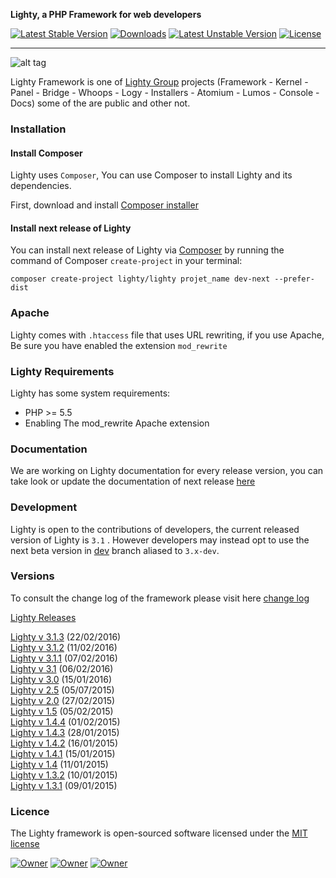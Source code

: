 <!-- ![alt tag](https://raw.githubusercontent.com/fiesta-framework/Art/master/Resources/Pikia%20Github.png) -->

**Lighty, a PHP Framework for web developers**

<!-- [![Build Status](https://travis-ci.org/fiesta-framework/Fiesta.svg?branch=next)](https://travis-ci.org/fiesta-framework/Fiesta/branches) -->
[![Latest Stable Version](https://poser.pugx.org/lighty/lighty/v/stable)](https://packagist.org/packages/lighty/lighty) 
[![Downloads](https://img.shields.io/badge/downloads-637-0375b5.svg)](https://gitlab.com/lighty/framework)
[![Latest Unstable Version](https://poser.pugx.org/lighty/lighty/v/unstable)](https://packagist.org/packages/lighty/lighty) 
[![License](https://poser.pugx.org/lighty/lighty/license)](https://packagist.org/packages/lighty/lighty)
<!--[![Monthly Downloads](https://poser.pugx.org/lighty/lighty/d/monthly)](https://packagist.org/packages/lighty/lighty)-->
<!-- [![Scrutinizer Code Quality](https://scrutinizer-ci.com/g/fiesta-framework/Fiesta/badges/quality-score.png?b=master)](https://scrutinizer-ci.com/g/fiesta-framework/Fiesta/?branch=master) -->

-----

![alt tag](https://gitlab.com/lighty/framework/raw/dev/app/resources/images/window.png)

Lighty Framework is one of [Lighty Group](https://gitlab.com/groups/lighty) projects (Framework - Kernel - Panel - Bridge - Whoops - Logy - Installers - Atomium - Lumos - Console - Docs) some of the are public and other not.

### Installation

#### Install Composer

Lighty uses `Composer`, You can use Composer  to install Lighty and its dependencies.

First, download and install [Composer installer](https://getcomposer.org/)

#### Install next release of Lighty

You can install next release of Lighty via [Composer](https://getcomposer.org/) by running the command of Composer `create-project` in your terminal:

	composer create-project lighty/lighty projet_name dev-next --prefer-dist

###  Apache

Lighty comes with `.htaccess` file that uses URL rewriting, if you use Apache, Be sure you have enabled the extension `mod_rewrite`

### Lighty Requirements

Lighty has some system requirements:
* PHP >= 5.5
* Enabling The mod_rewrite Apache extension


### Documentation

We are working on Lighty documentation for every release version, you can take look or update the documentation of next release [here](https://gitlab.com/lighty/Docs/tree/3.2)


### Development

Lighty is open to the contributions of developers, the current released version of Lighty is `3.1` . However developers may instead opt to use the next beta version in [dev](https://gitlab.com/lighty/framework/tree/dev) branch aliased to `3.x-dev`.


### Versions

To consult the change log of the framework please visit here [change log](https://gitlab.com/lighty/framework/blob/dev/changes.md)

[Lighty Releases](https://gitlab.com/lighty/framework/tags)


[Lighty v 3.1.3](https://gitlab.com/lighty/framework/tags/3.1.3) (22/02/2016)  
[Lighty v 3.1.2](https://gitlab.com/lighty/framework/tags/3.1.2) (11/02/2016)  
[Lighty v 3.1.1](https://gitlab.com/lighty/framework/tags/3.1.1) (07/02/2016)  
[Lighty v 3.1](https://gitlab.com/lighty/framework/tags/3.1.0) (06/02/2016)  
[Lighty v 3.0](https://gitlab.com/lighty/framework/tags/3.0.0) (15/01/2016)  
[Lighty v 2.5](https://gitlab.com/lighty/framework/tags/2.5.0.236) (05/07/2015)  
[Lighty v 2.0](https://gitlab.com/lighty/framework/tags/2.0.0.1) (27/02/2015)  
[Lighty v 1.5](https://gitlab.com/lighty/framework/tags/1.5.0) (05/02/2015)  
[Lighty v 1.4.4](https://gitlab.com/lighty/framework/tags/1.4.4) (01/02/2015)  
[Lighty v 1.4.3](https://gitlab.com/lighty/framework/tags/1.4.3) (28/01/2015)  
[Lighty v 1.4.2](https://gitlab.com/lighty/framework/tags/1.4.2) (16/01/2015)  
[Lighty v 1.4.1](https://gitlab.com/lighty/framework/tags/1.4.1) (15/01/2015)  
[Lighty v 1.4](https://gitlab.com/lighty/framework/tags/1.4.0) (11/01/2015)  
[Lighty v 1.3.2](https://gitlab.com/lighty/framework/tags/1.3.2) (10/01/2015)  
[Lighty v 1.3.1](https://gitlab.com/lighty/framework/tags/1.3.1) (09/01/2015)  

### Licence

The Lighty framework is open-sourced software licensed under the [MIT license](http://opensource.org/licenses/MIT)

[![Owner](https://img.shields.io/badge/created%20by-Youssef%20Had-blue.svg)](https://gitlab.com/u/youssefhad)
[![Owner](https://img.shields.io/badge/copyright-2014--2016-red.svg)](https://gitlab.com/lighty/framework)
[![Owner](https://img.shields.io/badge/launched-10%2F10%2F2014-ff2f6c.svg)](https://gitlab.com/lighty/framework)

